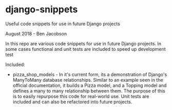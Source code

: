 # django-snippets
Useful code snippets for use in future Django projects

August 2018 - Ben Jacobson

In this repo are various code snippets for use in future Django projects. In some cases functional and unit tests are included to speed up development
test

Included:

- pizza_shop_models - In it's current form, its a demonstration of Django's ManyToMany database relationships. Similar to an example seen in the official documentation, it builds a Pizza model, and a Topping model and defines a many to many relationship between them. The purpose of this is to easily repurpose this code for real-world use. Unit tests are included and can also be refactored into future projects. 
